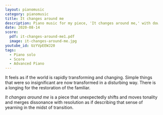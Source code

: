 ```yaml
---
layout: pianomusic
category: pianomusic
title: It changes around me
description: Piano music for my piece, 'It changes around me,' with downloadable score and YouTube video.
date: 2020-08-14
score:
  pdf: it-changes-around-me1.pdf
  image: it-changes-around-me.jpg
youtube_id: UzYVpEEWJ20
tags:
  - Piano solo
  - Score
  - Advanced Piano
---
```


It feels as if the world is rapidly transforming and changing. Simple things that were so insignificant are now transformed in a disturbing way. There is a longing for the restoration of the familiar.

*It changes around me* is a piece that unexpectedly shifts and moves tonality and merges dissonance with resolution as if describing that sense of yearning in the midst of transition.
